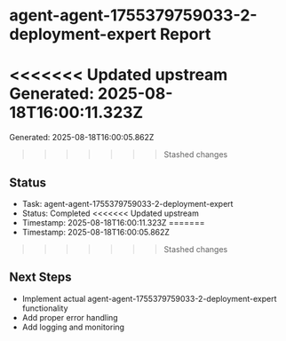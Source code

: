 # agent-agent-1755379759033-2-deployment-expert Report

<<<<<<< Updated upstream
Generated: 2025-08-18T16:00:11.323Z
=======
Generated: 2025-08-18T16:00:05.862Z
>>>>>>> Stashed changes

## Status
- Task: agent-agent-1755379759033-2-deployment-expert
- Status: Completed
<<<<<<< Updated upstream
- Timestamp: 2025-08-18T16:00:11.323Z
=======
- Timestamp: 2025-08-18T16:00:05.862Z
>>>>>>> Stashed changes

## Next Steps
- Implement actual agent-agent-1755379759033-2-deployment-expert functionality
- Add proper error handling
- Add logging and monitoring
